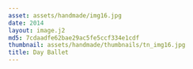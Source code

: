 ```yaml
---
asset: assets/handmade/img16.jpg
date: 2014
layout: image.j2
md5: 7cdaadfe62bae29ac5fe5ccf334e1cdf
thumbnail: assets/handmade/thumbnails/tn_img16.jpg
title: Day Ballet
---
```




